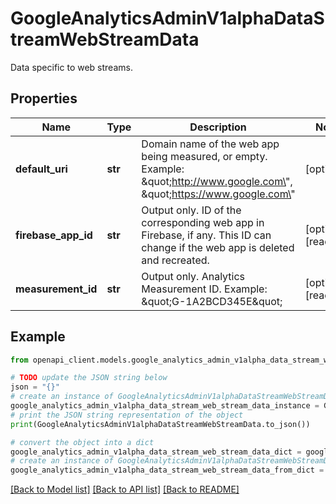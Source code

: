 # GoogleAnalyticsAdminV1alphaDataStreamWebStreamData

Data specific to web streams.

## Properties

Name | Type | Description | Notes
------------ | ------------- | ------------- | -------------
**default_uri** | **str** | Domain name of the web app being measured, or empty. Example: \&quot;http://www.google.com\&quot;, \&quot;https://www.google.com\&quot; | [optional] 
**firebase_app_id** | **str** | Output only. ID of the corresponding web app in Firebase, if any. This ID can change if the web app is deleted and recreated. | [optional] [readonly] 
**measurement_id** | **str** | Output only. Analytics Measurement ID. Example: \&quot;G-1A2BCD345E\&quot; | [optional] [readonly] 

## Example

```python
from openapi_client.models.google_analytics_admin_v1alpha_data_stream_web_stream_data import GoogleAnalyticsAdminV1alphaDataStreamWebStreamData

# TODO update the JSON string below
json = "{}"
# create an instance of GoogleAnalyticsAdminV1alphaDataStreamWebStreamData from a JSON string
google_analytics_admin_v1alpha_data_stream_web_stream_data_instance = GoogleAnalyticsAdminV1alphaDataStreamWebStreamData.from_json(json)
# print the JSON string representation of the object
print(GoogleAnalyticsAdminV1alphaDataStreamWebStreamData.to_json())

# convert the object into a dict
google_analytics_admin_v1alpha_data_stream_web_stream_data_dict = google_analytics_admin_v1alpha_data_stream_web_stream_data_instance.to_dict()
# create an instance of GoogleAnalyticsAdminV1alphaDataStreamWebStreamData from a dict
google_analytics_admin_v1alpha_data_stream_web_stream_data_from_dict = GoogleAnalyticsAdminV1alphaDataStreamWebStreamData.from_dict(google_analytics_admin_v1alpha_data_stream_web_stream_data_dict)
```
[[Back to Model list]](../README.md#documentation-for-models) [[Back to API list]](../README.md#documentation-for-api-endpoints) [[Back to README]](../README.md)


